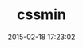 ---
layout: post
title:  "cssmin"
repo:   "rgrove/cssmin"
date:   2015-02-18 17:23:02
gemurl: https://github.com/rgrove/cssmin/
---